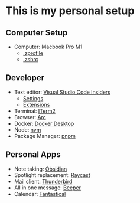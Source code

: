 # This is my personal setup

## Computer Setup

- Computer: Macbook Pro M1
  - [.zprofile](/mac/.zprofile)
  - [.zshrc](/mac/.zshrc)

## Developer

- Text editor: [Visual Studio Code Insiders](https://code.visualstudio.com/insiders/)
  - [Settings](/vscode/settings.json)
  - [Extensions](/vscode/extensions.txt)
- Terminal: [ITerm2](https://iterm2.com/)
- Browser: [Arc](https://arc.net/)
- Docker: [Docker Desktop](https://www.docker.com/products/docker-desktop/)
- Node: [nvm](https://github.com/nvm-sh/nvm)
- Package Manager: [pnpm](https://pnpm.io/)

## Personal Apps

- Note taking: [Obsidian](https://obsidian.md/)
- Spotlight replacement: [Raycast](https://www.raycast.com/)
- Mail client: [Thunderbird](https://www.thunderbird.net/pl/)
- All in one message: [Beeper](https://www.beeper.com/)
- Calendar: [Fantastical](https://flexibits.com/fantastical)
